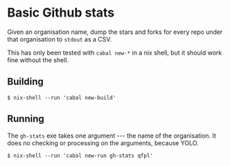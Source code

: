 # Basic Github stats

Given an organisation name, dump the stars and forks for every repo under that organisation to `stdout` as a CSV.

This has only been tested with `cabal new-*` in a nix shell, but it should work fine without the shell.

## Building

```
$ nix-shell --run 'cabal new-build'
```

## Running

The `gh-stats` exe takes one argument --- the name of the organisation. It does no checking or processing on the arguments, because YOLO.

```
$ nix-shell --run 'cabal new-run gh-stats qfpl'
```
